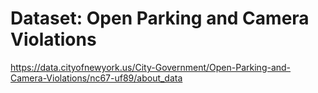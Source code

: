 # Dataset: Open Parking and Camera Violations
https://data.cityofnewyork.us/City-Government/Open-Parking-and-Camera-Violations/nc67-uf89/about_data

